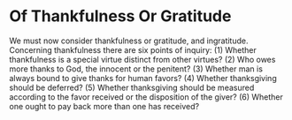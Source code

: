 # Of Thankfulness Or Gratitude

We must now consider thankfulness or gratitude, and ingratitude. Concerning thankfulness there are six points of inquiry:
(1) Whether thankfulness is a special virtue distinct from other virtues?
(2) Who owes more thanks to God, the innocent or the penitent?
(3) Whether man is always bound to give thanks for human favors?
(4) Whether thanksgiving should be deferred?
(5) Whether thanksgiving should be measured according to the favor received or the disposition of the giver?
(6) Whether one ought to pay back more than one has received?